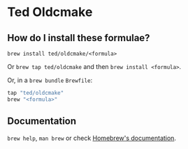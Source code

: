 # Ted Oldcmake

## How do I install these formulae?

`brew install ted/oldcmake/<formula>`

Or `brew tap ted/oldcmake` and then `brew install <formula>`.

Or, in a `brew bundle` `Brewfile`:

```ruby
tap "ted/oldcmake"
brew "<formula>"
```

## Documentation

`brew help`, `man brew` or check [Homebrew's documentation](https://docs.brew.sh).
